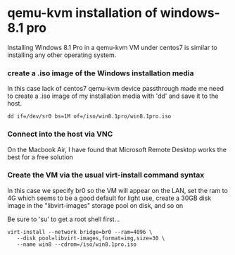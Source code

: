 # qemu-kvm installation of windows-8.1 pro

Installing Windows 8.1 Pro in a qemu-kvm VM under centos7 is similar to installing any other operating system. 


### create a .iso image of the Windows installation media

In this case lack of centos7 qemu-kvm device passthrough made me need to create a .iso image of my installation media with 'dd' and save it to the host.

```dd if=/dev/sr0 bs=1M of=/iso/win8.1pro/win8.1pro.iso```

### Connect into the host via VNC
On the Macbook Air, I have found that Microsoft Remote Desktop works the best for a free solution

### Create the VM via the usual virt-install command syntax

In this case we specify br0 so the VM will appear on the LAN, set the ram to 4G which seems to be a good default for light use, create a 30GB disk image in the "libvirt-images" storage pool on disk, and so on

Be sure to 'su' to get a root shell first...

    virt-install --network bridge=br0 --ram=4096 \
       --disk pool=libvirt-images,format=img,size=30 \
       --name win8 --cdrom=/iso/win8.1pro.iso
    
